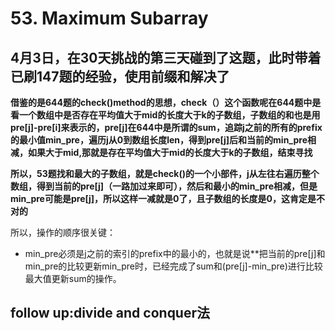 # 53. Maximum Subarray

## 4月3日，在30天挑战的第三天碰到了这题，此时带着已刷147题的经验，使用前缀和解决了

**借鉴的是644题的check()method的思想，check（）这个函数呢在644题中是看一个数组中是否存在平均值大于mid的长度大于k的子数组，子数组的和也是用pre[j]-pre[i]来表示的，pre[j]在644中是所谓的sum，追踪j之前的所有的prefix的最小值min_pre，遍历j从0到数组长度len，得到pre[j]后和当前的min_pre相减，如果大于mid,那就是存在平均值大于mid的长度大于k的子数组，结束寻找**

**所以，53题找和最大的子数组，就是check()的一个小部件，j从左往右遍历整个数组，得到当前的pre[j]（一路加过来即可），然后和最小的min_pre相减，但是min_pre可能是pre[j]，所以这样一减就是0了，且子数组的长度是0，这肯定是不对的**

所以，操作的顺序很关键：
* min_pre必须是j之前的索引的prefix中的最小的，也就是说**把当前的pre[j]和min_pre的比较更新min_pre时，已经完成了sum和(pre[j]-min_pre)进行比较最大值更新sum的操作。

## follow up:divide and conquer法


